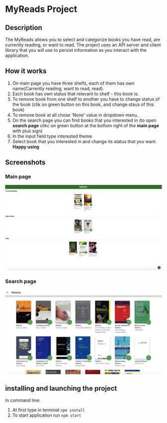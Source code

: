 # MyReads Project

## Description
The MyReads  allows you to select and categorize books you have read, are currently reading, or want to read. The project uses an API server and client library that you will use to persist information as you interact with the application.

## How it works
1. On main page you have three shelfs, each of them has own name(Carrently reading, want to read, read).
2. Each book has own status that relevant to shelf - this book is.
3. To remove book from one shelf to another you have to change status of the book (clik on green button on this book, and change staus of this book)
4. To remove book at all chose 'None' value in dropdown menu.
5. On the search page you can find books that you interested in (to open **search page** clikc on green button at the bottom right of the **main page** with plus sign)
6. In the input field type interested theme
7. Select book that you interested in and change its status that you want.
 __Happy using__
## Screenshots

### Main page
![Main page](./scrin1.png)

### Search page
![Search page](./scrin2.png)

## installing and launching the project
In command line:
1. At first type in terminal `npm install`
2. To start application run `npm start`